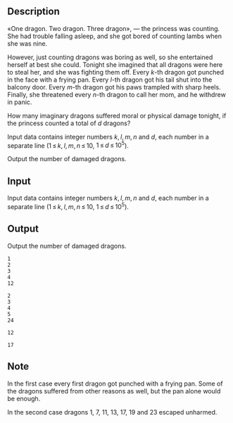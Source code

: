 ## Description

<div><p>«One dragon. Two dragon. Three dragon», — the princess was counting. She had trouble falling asleep, and she got bored of counting lambs when she was nine.</p><p>However, just counting dragons was boring as well, so she entertained herself at best she could. Tonight she imagined that all dragons were here to steal her, and she was fighting them off. Every <span class="tex-span"><i>k</i></span>-th dragon got punched in the face with a frying pan. Every <span class="tex-span"><i>l</i></span>-th dragon got his tail shut into the balcony door. Every <span class="tex-span"><i>m</i></span>-th dragon got his paws trampled with sharp heels. Finally, she threatened every <span class="tex-span"><i>n</i></span>-th dragon to call her mom, and he withdrew in panic.</p><p>How many imaginary dragons suffered moral or physical damage tonight, if the princess counted a total of <span class="tex-span"><i>d</i></span> dragons?</p></div><div class="input-specification"><p>Input data contains integer numbers <span class="tex-span"><i>k</i>, <i>l</i>, <i>m</i>, <i>n</i></span> and <span class="tex-span"><i>d</i></span>, each number in a separate line (<span class="tex-span">1 ≤ <i>k</i>, <i>l</i>, <i>m</i>, <i>n</i> ≤ 10</span>, <span class="tex-span">1 ≤ <i>d</i> ≤ 10<sup class="upper-index">5</sup></span>).</p></div><div class="output-specification"><p>Output the number of damaged dragons.</p></div>

## Input

<p>Input data contains integer numbers <span class="tex-span"><i>k</i>, <i>l</i>, <i>m</i>, <i>n</i></span> and <span class="tex-span"><i>d</i></span>, each number in a separate line (<span class="tex-span">1 ≤ <i>k</i>, <i>l</i>, <i>m</i>, <i>n</i> ≤ 10</span>, <span class="tex-span">1 ≤ <i>d</i> ≤ 10<sup class="upper-index">5</sup></span>).</p>

## Output

<p>Output the number of damaged dragons.</p>





```input1
1
2
3
4
12

```




```input2
2
3
4
5
24

```




```output1
12

```




```output2
17

```



## Note

<p>In the first case every first dragon got punched with a frying pan. Some of the dragons suffered from other reasons as well, but the pan alone would be enough.</p><p>In the second case dragons 1, 7, 11, 13, 17, 19 and 23 escaped unharmed.</p>
